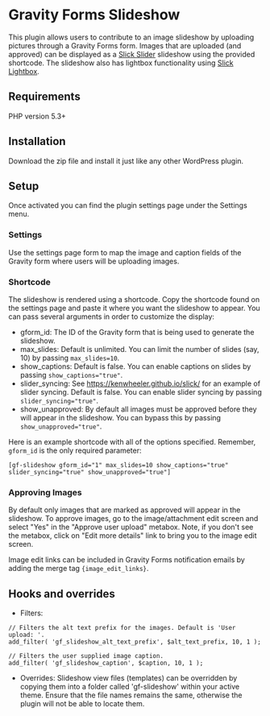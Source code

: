# Gravity Forms Slideshow
This plugin allows users to contribute to an image slideshow by uploading pictures through a Gravity Forms form. Images that are uploaded (and approved) can be displayed as a [Slick Slider](https://kenwheeler.github.io/slick/) slideshow using the provided shortcode.  The slideshow also has lightbox functionality using [Slick Lightbox](https://github.com/mreq/slick-lightbox). 

## Requirements
PHP version 5.3+

## Installation
Download the zip file and install it just like any other WordPress plugin.

## Setup
Once activated you can find the plugin settings page under the Settings menu.

### Settings
Use the settings page form to map the image and caption fields of the Gravity form where users will be uploading images.

### Shortcode
The slideshow is rendered using a shortcode.  Copy the shortcode found on the settings page and paste it where you want the slideshow to appear.  You can pass several arguments in order to customize the display:
- gform_id: The ID of the Gravity form that is being used to generate the slideshow.
- max_slides: Default is unlimited.  You can limit the number of slides (say, 10) by passing `max_slides=10`.
- show_captions: Default is false.  You can enable captions on slides by passing `show_captions="true"`.
- slider_syncing: See https://kenwheeler.github.io/slick/ for an example of slider syncing. Default is false. You can enable slider syncing by passing `slider_syncing="true"`.
- show_unapproved: By default all images must be approved before they will appear in the slideshow.  You can bypass this by passing `show_unapproved="true"`.

Here is an example shortcode with all of the options specified.  Remember, `gform_id` is the only required parameter: 
```
[gf-slideshow gform_id="1" max_slides=10 show_captions="true" slider_syncing="true" show_unapproved="true"]
```

### Approving Images
By default only images that are marked as approved will appear in the slideshow.  To approve images, go to the image/attachment edit screen and select "Yes" in the "Approve user upload" metabox.  Note, if you don't see the metabox, click on "Edit more details" link to bring you to the image edit screen.

Image edit links can be included in Gravity Forms notification emails by adding the merge tag `{image_edit_links}`.

## Hooks and overrides
- Filters:
```
// Filters the alt text prefix for the images. Default is 'User upload: '.
add_filter( 'gf_slideshow_alt_text_prefix', $alt_text_prefix, 10, 1 );
```
```
// Filters the user supplied image caption.
add_filter( 'gf_slideshow_caption', $caption, 10, 1 );
```
- Overrides:
Slideshow view files (templates) can be overridden by copying them into a folder called 'gf-slideshow' within your active theme.  Ensure that the file names remains the same, otherwise the plugin will not be able to locate them.

